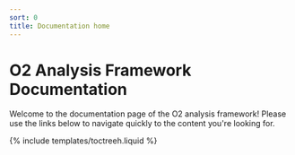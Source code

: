 ```yaml
---
sort: 0
title: Documentation home
---
```


# O2 Analysis Framework Documentation

Welcome to the documentation page of the O2 analysis framework! Please use the links below to navigate quickly to the content you're looking for. 

<div class="toctreeh py-2" data-spy="affix" role="navigation" aria-label="main navigation">
  {% include templates/toctreeh.liquid %}
</div>
